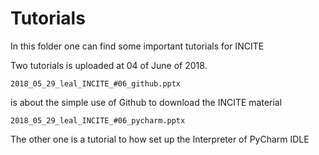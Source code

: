 # Tutorials

In this folder one can find some important tutorials for INCITE

Two tutorials is uploaded at 04 of June of 2018.

```
2018_05_29_leal_INCITE_#06_github.pptx

```

is about the simple use of Github to download the INCITE material


```
2018_05_29_leal_INCITE_#06_pycharm.pptx

```
The other one is a tutorial to how set up the Interpreter of PyCharm IDLE

